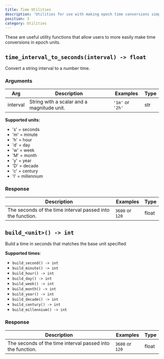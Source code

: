 ```yaml
---
title: Time Utilities
description: 'Utilities for use with making epoch time conversions simpler.'
position: 3
category: Utilities
---
```


These are useful utility functions that allow users to more easily make time conversions in epoch units.

## `time_interval_to_seconds(interval) -> float`

Convert a string interval to a number time.

### Arguments

| Arg      | Description                                | Examples         | Type |
| -------- | ------------------------------------------ | ---------------- | ---- |
| interval | String with a scalar and a magnitude unit. | `'1m'` or `'2h'` | str  |

**Supported units:**

- 's' = seconds
- 'm' = minute
- 'h' = hour
- 'd' = day
- 'w' = week
- 'M' = month
- 'y' = year
- 'D' = decade
- 'c' = century
- 'l' = millennium

### Response

| Description                                                | Examples        | Type  |
| ---------------------------------------------------------- | --------------- | ----- |
| The seconds of the time interval passed into the function. | `3600` or `120` | float |

## `build_<unit>() -> int`

Build a time in seconds that matches the base unit specified

**Supported times**:

- `build_second() -> int`
- `build_minute() -> int`
- `build_hour() -> int`
- `build_day() -> int`
- `build_week() -> int`
- `build_month() -> int`
- `build_year() -> int`
- `build_decade() -> int`
- `build_century() -> int`
- `build_millennium() -> int`

### Response

| Description                                                | Examples        | Type  |
| ---------------------------------------------------------- | --------------- | ----- |
| The seconds of the time interval passed into the function. | `3600` or `120` | float |